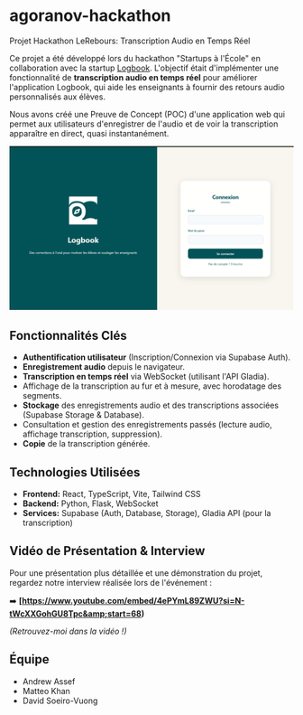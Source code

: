 # agoranov-hackathon

Projet Hackathon LeRebours: Transcription Audio en Temps Réel

Ce projet a été développé lors du hackathon "Startups à l'École" en collaboration avec la startup [Logbook](https://logbook.co/). L'objectif était d'implémenter une fonctionnalité de **transcription audio en temps réel** pour améliorer l'application Logbook, qui aide les enseignants à fournir des retours audio personnalisés aux élèves.

Nous avons créé une Preuve de Concept (POC) d'une application web qui permet aux utilisateurs d'enregistrer de l'audio et de voir la transcription apparaître en direct, quasi instantanément.

      
![Page de connexion de l'application](https://raw.githubusercontent.com/drewano/agoranov-hackathon/main/connexion.png)


## Fonctionnalités Clés

*   **Authentification utilisateur** (Inscription/Connexion via Supabase Auth).
*   **Enregistrement audio** depuis le navigateur.
*   **Transcription en temps réel** via WebSocket (utilisant l'API Gladia).
*   Affichage de la transcription au fur et à mesure, avec horodatage des segments.
*   **Stockage** des enregistrements audio et des transcriptions associées (Supabase Storage & Database).
*   Consultation et gestion des enregistrements passés (lecture audio, affichage transcription, suppression).
*   **Copie** de la transcription générée.

## Technologies Utilisées

*   **Frontend:** React, TypeScript, Vite, Tailwind CSS
*   **Backend:** Python, Flask, WebSocket
*   **Services:** Supabase (Auth, Database, Storage), Gladia API (pour la transcription)

## Vidéo de Présentation & Interview

Pour une présentation plus détaillée et une démonstration du projet, regardez notre interview réalisée lors de l'événement :

➡️ **[https://www.youtube.com/embed/4ePYmL89ZWU?si=N-tWcXXGohGU8Tpc&amp;start=68)**

_(Retrouvez-moi dans la vidéo !)_

## Équipe

*   Andrew Assef
*   Matteo Khan
*   David Soeiro-Vuong
